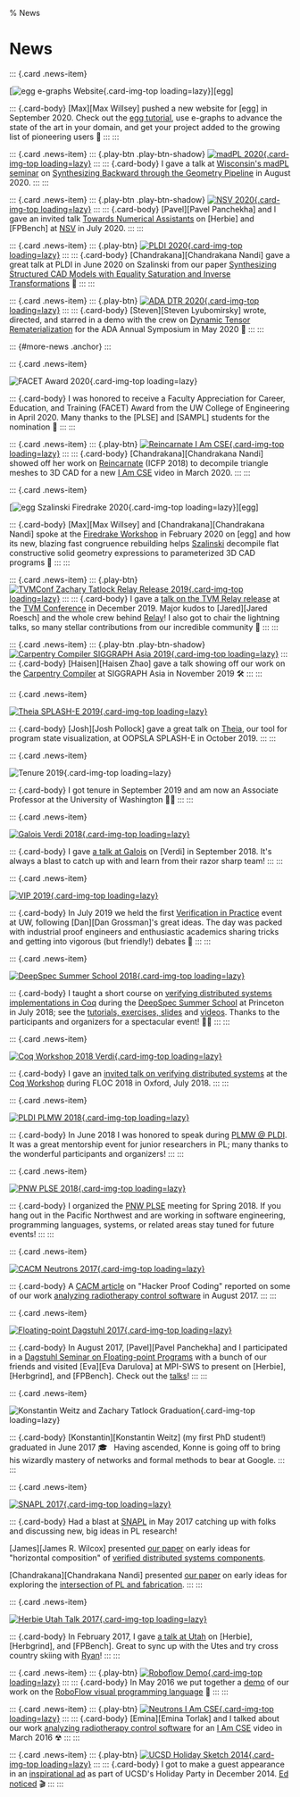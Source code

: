 % News

# News

::: {.card .news-item}

  [![egg e-graphs Website](thumb/2020-09-egg-website.png){.card-img-top loading=lazy}][egg]

::: {.card-body}
  [Max][Max Willsey] pushed a new website for [egg] in September 2020.
  Check out the [egg tutorial](https://docs.rs/egg/*/egg/tutorials/),
  use e-graphs to advance the state of the art in your domain,
  and get your project added to the growing list of pioneering users &#x1F423;
:::
:::

::: {.card .news-item}
::: {.play-btn .play-btn-shadow}
  [![madPL 2020](thumb/2020-08-madpl.png){.card-img-top loading=lazy}](https://www.youtube.com/watch?v=vOUP2wT-k1U)
:::
::: {.card-body}
  I gave a talk at
  [Wisconsin's madPL seminar](https://madpl.cs.wisc.edu/pl-seminar/) on
  [Synthesizing Backward through the Geometry Pipeline](talks.html#talk-2020-08-madpl-backward-geometry-synthesis)
  in August 2020.
:::
:::

::: {.card .news-item}
::: {.play-btn .play-btn-shadow}
  [![NSV 2020](thumb/2020-07-nsv.png){.card-img-top loading=lazy}](https://www.youtube.com/watch?v=m_tRUSCRM1M)
:::
::: {.card-body}
  [Pavel][Pavel Panchekha] and I gave an invited talk
  [Towards Numerical Assistants](talks.html#talk-2020-07-nsv-herbie-fpbench)
  on [Herbie] and [FPBench] at [NSV](https://nsv2020.github.io/) in July 2020.
:::
:::

::: {.card .news-item}
::: {.play-btn}
  [![PLDI 2020](thumb/2020-06-pldi-szalinski.png){.card-img-top loading=lazy}](https://www.youtube.com/watch?v=2KA602M8t7c)
:::
::: {.card-body}
  [Chandrakana][Chandrakana Nandi] gave a great talk
  at PLDI in June 2020 on Szalinski from our paper
  [Synthesizing Structured CAD Models with Equality Saturation and Inverse Transformations](publications.html#pub-2020-pldi-szalinski-cad-eqsat)
  &#x1F44F;
:::
:::

::: {.card .news-item}
::: {.play-btn}
  [![ADA DTR 2020](thumb/2020-05-ada-dtr-demo.png){.card-img-top loading=lazy}](https://www.youtube.com/watch?v=kxlbpwBJzA4)
:::
::: {.card-body}
  [Steven][Steven Lyubomirsky] wrote, directed, and starred in
  a demo with the crew on
  [Dynamic Tensor Rematerialization](https://arxiv.org/abs/2006.09616)
  for the ADA Annual Symposium in May 2020 &#x1F57A;
:::
:::

::: {#more-news .anchor}
:::

::: {.card .news-item}

  <!-- TODO award link -->
  ![FACET Award 2020](thumb/2020-05-facet-award.png){.card-img-top loading=lazy}

::: {.card-body}
  I was honored to receive a
    Faculty Appreciation for Career, Education, and Training (FACET) Award
    from the UW College of Engineering in April 2020.
  Many thanks to the [PLSE] and [SAMPL] students for the nomination &#x1F64F;
:::
:::

::: {.card .news-item}
::: {.play-btn}
  [![Reincarnate I Am CSE](thumb/2020-03-cnandi-iamcse-reincarnate.png){.card-img-top loading=lazy}](https://www.youtube.com/watch?v=G7v3kegE9_g)
:::
::: {.card-body}
  [Chandrakana][Chandrakana Nandi] showed off her work on
  [Reincarnate](publications.html#pub-2018-icfp-reincarnate-cad-decompiler) (ICFP 2018)
  to decompile triangle meshes to 3D CAD for a new
  [I Am CSE](https://www.youtube.com/watch?v=G7v3kegE9_g)
  video in March 2020.
:::
:::

::: {.card .news-item}

  [![egg Szalinski Firedrake 2020](thumb/2020-02-egg-szalinski-firedrake.png){.card-img-top loading=lazy}][egg]

::: {.card-body}
  [Max][Max Willsey] and [Chandrakana][Chandrakana Nandi] spoke at the
  [Firedrake Workshop](https://firedrakeproject.org/firedrake_usa_20.html)
  in February 2020 on [egg] and how its
  new, blazing fast congruence rebuilding helps
  [Szalinski](http://incarnate.uwplse.org/)
  decompile flat constructive solid geometry expressions to
  parameterized 3D CAD programs &#x1F423;
:::
:::

::: {.card .news-item}
::: {.play-btn}
  [![TVMConf Zachary Tatlock Relay Release 2019](thumb/2019-12-tvm-relay-release.png){.card-img-top loading=lazy}](https://www.youtube.com/watch?v=npqO0hVXZwU&t=1814)
:::
::: {.card-body}
  I gave a [talk on the TVM Relay release](talks.html#talk-2019-12-tvm-relay-release)
  at the [TVM Conference](https://sampl.cs.washington.edu/tvmconf/)
  in December 2019.
  Major kudos to [Jared][Jared Roesch] and the whole crew behind
  [Relay](https://sampl.cs.washington.edu/projects/relay.html)!
  I also got to chair the lightning talks,
  so many stellar contributions from
  our incredible community &#x1F91D;
:::
:::

::: {.card .news-item}
::: {.play-btn .play-btn-shadow}
  [![Carpentry Compiler SIGGRAPH Asia 2019](thumb/2019-11-carpentry-compiler.png){.card-img-top loading=lazy}](https://www.youtube.com/watch?v=yaXKP7lv-CI)
:::
::: {.card-body}
  [Haisen][Haisen Zhao] gave a talk showing off our work on the
  [Carpentry Compiler](publications.html#pub-2019-siga-carpentry-compiler)
  at SIGGRAPH Asia in November 2019 &#x1F6E0;
:::
:::

::: {.card .news-item}

  [![Theia SPLASH-E 2019](thumb/2019-10-theia.png){.card-img-top loading=lazy}](publications.html#pub-2019-splashe-theia-psv-viz)

::: {.card-body}
  [Josh][Josh Pollock] gave a great talk on
  [Theia](publications.html#pub-2019-splashe-theia-psv-viz),
  our tool for program state visualization,
  at OOPSLA SPLASH-E in October 2019.
:::
:::

::: {.card .news-item}

  <!-- -->
  ![Tenure 2019](thumb/2019-09-tenure.png){.card-img-top loading=lazy}

::: {.card-body}
  I got tenure in September 2019 and
  am now an Associate Professor
  at the University of Washington
  &#x1F468;&zwj;&#x1F3EB;
:::
:::

::: {.card .news-item}

  [![Galois Verdi 2018](thumb/2018-09-galois-verdi.png){.card-img-top loading=lazy}](talks.html#talk-2018-09-galois-verdi)

::: {.card-body}
  I gave [a talk at Galois](talks.html#talk-2018-09-galois-verdi)
  on [Verdi] in September 2018.
  It's always a blast to catch up with and learn from their razor sharp team!
:::
:::

::: {.card .news-item}

  [![VIP 2019](thumb/2019-07-vip.png){.card-img-top loading=lazy}](https://vip.cs.washington.edu/)

::: {.card-body}
  In July 2019 we held the first
  [Verification in Practice](https://vip.cs.washington.edu/)
  event at UW, following [Dan][Dan Grossman]'s great ideas.
  The day was packed with
  industrial proof engineers and enthusiastic academics
  sharing tricks and getting into vigorous (but friendly!) debates
  &#x1F4E3;
:::
:::

::: {.card .news-item}

  [![DeepSpec Summer School 2018](thumb/2018-07-deepspec-summer-school.png){.card-img-top loading=lazy}](teaching.html#course-2018-deepspec-summer-school)

::: {.card-body}
  I taught a short course on
  [verifying distributed systems implementations in Coq](teaching.html#course-2018-deepspec-summer-school)
  during the [DeepSpec Summer School](https://deepspec.org/event/dsss18/)
  at Princeton in July 2018;
  see the [tutorials, exercises, slides](https://github.com/DeepSpec/dsss18/tree/master/verdi)
  and [videos](https://www.youtube.com/playlist?list=PLF8nG15tV6C8VAUCZfsIMDnGxjTrh016I).
  Thanks to the participants and organizers for a spectacular event!
  &#x1F468;&zwj;&#x1F3EB;
:::
:::

::: {.card .news-item}

  [![Coq Workshop 2018 Verdi](thumb/2018-07-coqworkshop-verdi.png){.card-img-top loading=lazy}](talks.html#talk-2018-07-coqworkshop-verdi)

::: {.card-body}
  I gave an
  [invited talk on verifying distributed systems](talks.html#talk-2018-07-coqworkshop-verdi)
  at the [Coq Workshop](https://coqworkshop2018.inria.fr/)
  during FLOC 2018 in Oxford, July 2018.
:::
:::

::: {.card .news-item}

  [![PLDI PLMW 2018](thumb/2018-06-pldi-plmw.png){.card-img-top loading=lazy}](https://pldi18.sigplan.org/committee/plmw-pldi-2018-speakers)

::: {.card-body}
  In June 2018 I was honored to speak during
  [PLMW @ PLDI](https://pldi18.sigplan.org/committee/plmw-pldi-2018-speakers).
  It was a great mentorship event for junior researchers in PL;
  many thanks to the wonderful participants and organizers!
:::
:::

::: {.card .news-item}

  [![PNW PLSE 2018](thumb/2018-05-pnw-plse-with-logo.jpg){.card-img-top loading=lazy}](http://pnwplse.org/)

::: {.card-body}
  I organized the [PNW PLSE](http://pnwplse.org/)
    meeting for Spring 2018.
  If you hang out in the Pacific Northwest
    and are working in software engineering,
    programming languages, systems, or related areas
    stay tuned for future events!
:::
:::

::: {.card .news-item}

  [![CACM Neutrons 2017](thumb/2017-08-cacm-neutrons-cnts-control-panel.jpg){.card-img-top loading=lazy}](http://neutrons.uwplse.org/)

::: {.card-body}
  A [CACM article](https://cacm.acm.org/magazines/2017/8/219596-hacker-proof-coding/fulltext)
  on "Hacker Proof Coding" reported on some of our work
  [analyzing radiotherapy control software](http://neutrons.uwplse.org)
  in August 2017.
:::
:::

::: {.card .news-item}

  [![Floating-point Dagstuhl 2017](thumb/2017-08-dagstuhl-floating-point.jpg){.card-img-top loading=lazy}](https://www.dagstuhl.de/en/program/calendar/semhp/?semnr=17352)

::: {.card-body}
  In August 2017, [Pavel][Pavel Panchekha] and I participated in a
  [Dagstuhl Seminar on Floating-point Programs](https://www.dagstuhl.de/en/program/calendar/semhp/?semnr=17352)
  with a bunch of our friends and visited
  [Eva][Eva Darulova] at MPI-SWS to present on
  [Herbie], [Herbgrind], and [FPBench].
  Check out the [talks](talks.html#talk-2017-08-dagstuhl-fpbench)!
:::
:::

::: {.card .news-item}

  <!-- -->
  ![Konstantin Weitz and Zachary Tatlock Graduation](thumb/2017-06-konne-graduation-cropped.jpg){.card-img-top loading=lazy}

::: {.card-body}
  [Konstantin][Konstantin Weitz] (my first PhD student!)
  graduated in June 2017 &#x1F393; &nbsp;
  Having ascended, Konne is going off to
  bring his wizardly mastery of networks and formal methods
  to bear at Google.
:::
:::

::: {.card .news-item}

  [![SNAPL 2017](thumb/2017-05-snapl.jpg){.card-img-top loading=lazy}](https://snapl.org/2017/papers.html)

::: {.card-body}
  Had a blast at [SNAPL](https://snapl.org/2017/) in May 2017
  catching up with folks and discussing new, big ideas in PL research!

  [James][James R. Wilcox] presented
  [our paper](publications.html#pub-2017-snapl-disel-pl-for-distributed-systems)
  on early ideas for "horizontal composition" of
  [verified distributed systems components](https://distributedcomponents.net/).

  [Chandrakana][Chandrakana Nandi] presented
  [our paper](publications.html#pub-2017-snapl-incarnate-pl-for-3d-printing)
  on early ideas for exploring the
  [intersection of PL and fabrication](http://incarnate.uwplse.org/).
:::
:::

::: {.card .news-item}

  [![Herbie Utah Talk 2017](thumb/2017-02-utah-talk.png){.card-img-top loading=lazy}](talks.html#talk-2017-02-utah-herbie-herbgrind-fpbench)

::: {.card-body}
  In February 2017, I gave
  [a talk at Utah](talks.html#talk-2017-02-utah-herbie-herbgrind-fpbench)
  on [Herbie], [Herbgrind], and [FPBench].
  Great to sync up with the Utes and try
  cross country skiing with [Ryan](https://rstutsman.github.io/)!
:::
:::

::: {.card .news-item}
::: {.play-btn}
  [![Roboflow Demo](thumb/2016-05-roboflow-demo.png){.card-img-top loading=lazy}](https://www.youtube.com/watch?v=CEKFUMBNEmU)
:::
::: {.card-body}
  In May 2016 we put together a
  [demo](https://www.youtube.com/watch?v=CEKFUMBNEmU)
  of our work on the
  [RoboFlow visual programming language](https://homes.cs.washington.edu/~ztatlock/roboflow/)
  &#x1F916;
:::
:::

::: {.card .news-item}
::: {.play-btn}
  [![Neutrons I Am CSE](thumb/2016-03-neutrons-iamcse.png){.card-img-top loading=lazy}](https://www.youtube.com/watch?v=QdR9_TJ1br8)
:::
::: {.card-body}
  [Emina][Emina Torlak] and I talked about our work
  [analyzing radiotherapy control software](publications.html#pub-2016-cav-neutrons-radiotherapy-safety)
  for an
  [I Am CSE](https://www.youtube.com/watch?v=QdR9_TJ1br8)
  video in March 2016 &#x2622;
:::
:::

::: {.card .news-item}
::: {.play-btn}
  [![UCSD Holiday Sketch 2014](thumb/2014-12-ucsd-holidy-sketch-give-them-your-dissertation.png){.card-img-top loading=lazy}](https://www.youtube.com/watch?v=z2kXq1Fkhvg)
:::
::: {.card-body}
  I got to make a guest appearance in an
  [inspirational ad](https://www.youtube.com/watch?v=z2kXq1Fkhvg)
  as part of UCSD's Holiday Party in December 2014.
  [Ed noticed](https://news.cs.washington.edu/2014/12/17/uw-cses-zach-tatlock-in-ucsd-cse-holiday-party-2014-give-them-your-dissertation/)
  &#x1F3AC;
:::
:::

<!--

TODO

* Our submissions on [Cassius][CASSIUS_PROJECT]
  and [Herbgrind][HERBGRIND_PROJECT]
  were both accepted to
  [PLDI 2018](https://conf.researchr.org/home/pldi-2018).
  The talks in Philly June 2018 were great!

* [James Wilcox]'s February 2018 article in CACM on
  [Highlights in Systems Verification](https://dl.acm.org/citation.cfm?id=3132271)
  has a nice account of [Verdi][VERDI_PROJECT]
  and other marquee verification successes in the field.

* I was honored to receive an
  [NSF CAREER Award](https://www.nsf.gov/awardsearch/showAward?AWD_ID=1749570&HistoricalAwards=false)
  in early 2018.

* The September 2018 CACM article on
  [Hacker-Proof Coding](https://cacm.acm.org/magazines/2017/8/219596-hacker-proof-coding/fulltext)
  featured our work on
  [verifying radiotherapy control systems][NEUTRONS_PROJECT].

* In Fall 2017 [Neutrons][NEUTRONS_PROJECT] was featured in
  [CSE News](https://news.cs.washington.edu/2017/08/08/allen-schools-zachary-tatlock-and-neutrons-software-verification-project-featured-in-communications-of-the-acm/).

* In August 2017,
  [Pavel][Pavel Panchekha] and I
  presented at a [Dagstuhl on Floating Point][17-FP-DAGSTUHL].

* In June 2017, I gave a
  [talk at MFPS](http://coalg.org/mfps-calco2017/invited-mfps.html)
  on the [Bagpipe][BAGPIPE_PROJECT] and [Verdi][VERDI_PROJECT]
  projects for verifying distributed systems.

* In April 2017, I gave a
  [talk at Purdue](https://purduepl.github.io/seminars.html)
  on the [Bagpipe][BAGPIPE_PROJECT]
  tool for verifying BGP router configurations.

* In February 2017, I gave a
  [talk at Utah](http://www.cs.utah.edu/calendar/colloquium-zach-tatlock/)
  on [Herbie][HERBIE_PROJECT],
  [Herbgrind][HERBGRIND_PROJECT], and
  [FPBench][FPBENCH_PROJECT].

* I was honored to receive a
  [Google Faculty Award in 2016](https://research.googleblog.com/2016/02/google-research-awards-fall-2015.html).

* I gave an invited talk at [VSTTE 2016](http://www.cs.toronto.edu/~chechik/vstte16/tatlock.html)
  on [verifying radiotherapy control software](http://neutrons.uwplse.org/).

* In 2010, I wrote a chapter for [Dipu][Sudipta Kundu]'s book
  [High-Level Verification](http://www.springer.com/us/book/9781441993588).

We teach many important
 [life skills](https://news.cs.washington.edu/2015/09/08/uw-cses-zach-tatlock-learns-to-wear-shoes/)
 here in the Allen School.


December 2015

- [Doug][Doug Woos] gave a presentation on type theory, Coq, and verifying distributed
  systems in [Verdi] at the Vermont Functional User Group (part
  [1](https://vimeo.com/155383739),
  [2](https://vimeo.com/155384206),
  [3](https://vimeo.com/155385336)).

-->
